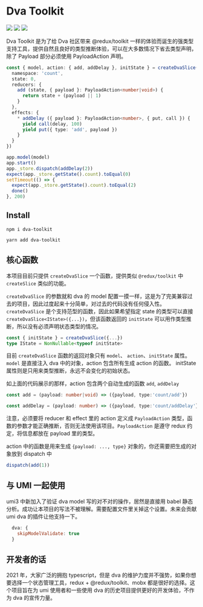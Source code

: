 # Dva Toolkit

![](https://img.shields.io/bundlephobia/min/dva-toolkit) 
![](https://img.shields.io/npm/v/dva-toolkit)
![](https://img.shields.io/npm/l/dva-toolkit)

Dva Toolkit 是为了给 Dva 社区带来 @redux/toolkit 一样的体验而诞生的强类型支持工具，提供自然且良好的类型推断体验，可以在大多数情况下省去类型声明，除了 Payload 部分必须使用 PayloadAction 声明。

```typescript
const { model, action: { add, addDelay }, initState } = createDvaSlice({
  namespace: 'count',
  state: 0,
  reducers: {
    add (state, { payload }: PayloadAction<number|void>) {
      return state + (payload || 1)
    }
  },
  effects: {
    * addDelay ({ payload }: PayloadAction<number>, { put, call }) {
      yield call(delay, 100)
      yield put({ type: 'add', payload })
    }
  }
})

app.model(model)
app.start()
app._store.dispatch(addDelay(2))
expect(app._store.getState().count).toEqual(0)
setTimeout(() => {
  expect(app._store.getState().count).toEqual(2)
  done()
}, 200)
```

## Install

```shell
npm i dva-toolkit

yarn add dva-toolkit
```

## 核心函数

本项目目前只提供 `createDvaSlice` 一个函数，提供类似 `@redux/toolkit` 中 `createSlice` 类似的功能。

`createDvaSlice` 的参数就和 dva 的 model 配置一摸一样，这是为了完美兼容过去的项目，因此过度起来十分简单，对过去的代码没有任何侵入性。`createDvaSlice` 是个支持范型的函数，因此如果希望指定 state 的类型可以直接 `createDvaSlice<IState>({...})`，但该函数返回的 `initState` 可以用作类型推断，所以没有必须声明状态类型的情况。

```typescript
const { initState } = createDvaSlice({...})
type IState = NonNullable<typeof initState>
```

目前 `createDvaSlice` 函数的返回对象只有 `model`、 `action`、`initState` 属性。`model` 是直接注入 dva 中的对象，action 包含所有生成 action 的函数。 initState 属性则是只用来类型推断，永远不会变化的初始状态。

如上面的代码展示的那样，action 包含两个自动生成的函数 `add`, `addDelay`

```typescript
const add = (payload: number|void) => ({payload, type:'count/add'})

const addDelay = (payload: number) => ({payload, type:'count/addDelay'})
```

注意，必须要将 reducer 和 effect 里的 action 定义成 `PayloadAction` 类型，函数的参数才能正确推断，否则无法使用该项目。`PayloadAction` 是遵守 redux 约定，将信息都放在 payload 里的类型。

action 中的函数是用来生成 `{payload: ..., type}` 对象的，你还需要把生成的对象放到 dispatch 中

```typescript
dispatch(add(1))
```

## 与 UMI 一起使用

umi3 中新加入了验证 dva model 写的对不对的操作，居然是直接用 babel 静态分析。成功让本项目的写法不被理解。需要配置文件里关掉这个设置。未来会贡献 umi dva 的插件让他支持一下。

```js
  dva: {
    skipModelValidate: true
  }
```

## 开发者的话

2021 年，大家广泛的拥抱 typescript，但是 dva 的维护力度并不强势，如果你想要选择一个状态管理工具，redux + @redux/toolkit、mobx 都是很好的选择。这个项目旨在为 umi 使用者和一些使用 dva 的历史项目提供更好的开发体验，不作为 dva 的宣传力量。
